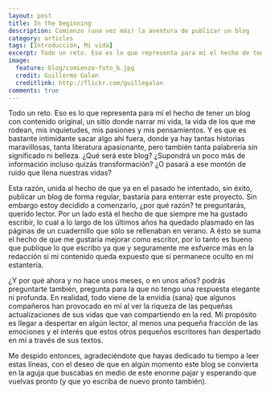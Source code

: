 ```yaml
---
layout: post
title: In the beginning
description: Comienzo (una vez más) la aventura de publicar un blog
category: articles
tags: [Introducción, Mi vida]
excerpt: Todo un reto. Eso es lo que representa para mí el hecho de tener un blog con contenido original, un sitio donde narrar mi vida, la vida de los que me rodean, mis inquietudes, mis pasiones y mis pensamientos.
image:
  feature: blog/comienzo-foto_b.jpg
  credit: Guillermo Galan
  creditlink: http://flickr.com/guillegalan
comments: true  
---
```


Todo un reto. Eso es lo que representa para mí el hecho de tener un blog con contenido original, un sitio donde narrar mi vida, la vida de los que me rodean, mis inquietudes, mis pasiones y mis pensamientos. Y es que es bastante intimidante sacar algo ahí fuera, donde ya hay tantas historias maravillosas, tanta literatura apasionante, pero también tanta palabrería sin significado ni belleza. ¿Qué será este blog? ¿Supondrá un poco más de información incluso quizás transformación? ¿O pasará a ese montón de ruido que llena nuestras vidas?

Esta razón, unida al hecho de que ya en el pasado he intentado, sin éxito, publicar un blog de forma regular, bastaría para enterrar este proyecto. Sin embargo estoy decidido a comenzarlo, ¿por qué razón? te preguntarás, querido lector. Por un lado está el hecho de que siempre me ha gustado escribir, lo cual a lo largo de los últimos años ha quedado plasmado en las páginas de un cuadernillo que sólo se rellenaban en verano. A ésto se suma el hecho de que me gustaría mejorar como escritor, por lo tanto es bueno que publique lo que escribo ya que y seguramente me esfuerce más en la redacción si mi contenido queda expuesto que si permanece oculto en mi estantería.

¿Y por qué ahora y no hace unos meses, o en unos años? podrás preguntarte también, pregunta para la que no tengo una respuesta elegante ni profunda. En realidad, todo viene de la envidia (sana) que algunos compañeros han provocado en mí al ver la riqueza de las pequeñas actualizaciones de sus vidas que van compartiendo en la red. Mi propósito es llegar a despertar en algún lector, al menos una pequeña fracción de las emociones y el interés que estos otros pequeños escritores han despertado en mí a través de sus textos.

Me despido entonces, agradeciéndote que hayas dedicado tu tiempo a leer estas líneas, con el deseo de que en algún momento este blog se convierta en la aguja que buscabas en medio de este enorme pajar y esperando que vuelvas pronto (y que yo escriba de nuevo pronto también).